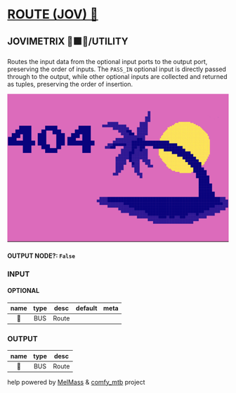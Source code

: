 # [ROUTE (JOV) 🚌](https://raw.githubusercontent.com/Amorano/Jovimetrix-examples/master/node/ROUTE/ROUTE.md)

## JOVIMETRIX 🔺🟩🔵/UTILITY

Routes the input data from the optional input ports to the output port, preserving the order of inputs. The `PASS_IN` optional input is directly passed through to the output, while other optional inputs are collected and returned as tuples, preserving the order of insertion.

![ROUTE](https://raw.githubusercontent.com/Amorano/Jovimetrix-examples/master/node/ROUTE/ROUTE.png)

#### OUTPUT NODE?: `False`

### INPUT

#### OPTIONAL

name | type | desc | default | meta
:---:|:---:|---|:---:|---
🚌  |  BUS  | Route |  | 

### OUTPUT

name | type | desc
:---:|:---:|---
🚌  |  BUS  | Route 

help powered by [MelMass](https://github.com/melMass) & [comfy_mtb](https://github.com/melMass/comfy_mtb) project
